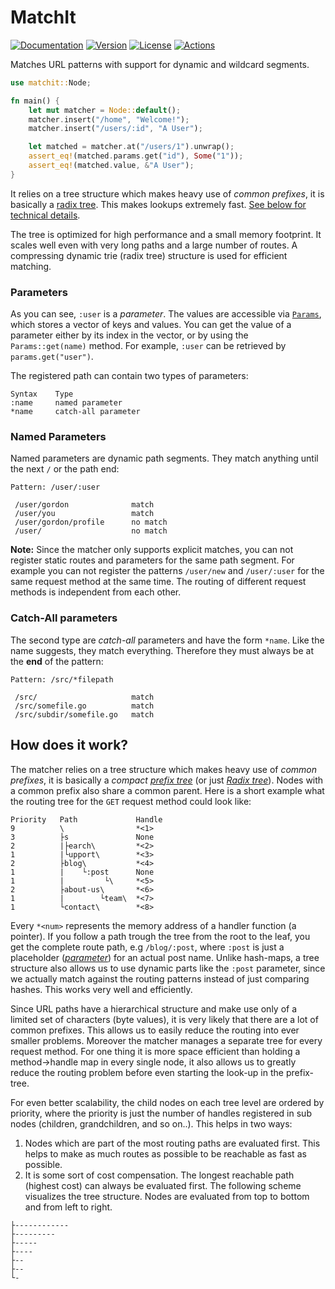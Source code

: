 # MatchIt

[![Documentation](https://img.shields.io/badge/docs-0.2.0-4d76ae?style=for-the-badge)](https://docs.rs/matchit/0.2.0)
[![Version](https://img.shields.io/crates/v/matchit?style=for-the-badge)](https://crates.io/crates/matchit)
[![License](https://img.shields.io/crates/l/matchit?style=for-the-badge)](https://crates.io/crates/matchit)
[![Actions](https://img.shields.io/github/workflow/status/ibraheemdev/matchit/Rust/master?style=for-the-badge)](https://github.com/ibraheemdev/matchit/actions)

Matches URL patterns with support for dynamic and wildcard segments. 

```rust
use matchit::Node;

fn main() {
    let mut matcher = Node::default();
    matcher.insert("/home", "Welcome!");
    matcher.insert("/users/:id", "A User");

    let matched = matcher.at("/users/1").unwrap();
    assert_eq!(matched.params.get("id"), Some("1"));
    assert_eq!(matched.value, &"A User");
}
```

It relies on a tree structure which makes heavy use of *common prefixes*, it is basically a [radix tree](https://en.wikipedia.org/wiki/Radix_tree). This makes lookups extremely fast. [See below for technical details](#how-does-it-work).

The tree is optimized for high performance and a small memory footprint. It scales well even with very long paths and a large number of routes. A compressing dynamic trie (radix tree) structure is used for efficient matching.

### Parameters

As you can see, `:user` is a *parameter*. The values are accessible via [`Params`](https://docs.rs/matchit/0.2.0/matchit/tree/struct.Params.html), which stores a vector of keys and values. You can get the value of a parameter either by its index in the vector, or by using the `Params::get(name)` method. For example, `:user` can be retrieved by `params.get("user")`.

The registered path can contain two types of parameters:
```ignore
Syntax    Type
:name     named parameter
*name     catch-all parameter
```

### Named Parameters

Named parameters are dynamic path segments. They match anything until the next `/` or the path end: 

```ignore
Pattern: /user/:user

 /user/gordon              match
 /user/you                 match
 /user/gordon/profile      no match
 /user/                    no match
```

**Note:** Since the matcher only supports explicit matches, you can not register static routes and parameters for the same path segment. For example you can not register the patterns `/user/new` and `/user/:user` for the same request method at the same time. The routing of different request methods is independent from each other.

### Catch-All parameters

The second type are *catch-all* parameters and have the form `*name`. Like the name suggests, they match everything. Therefore they must always be at the **end** of the pattern:

```ignore
Pattern: /src/*filepath

 /src/                     match
 /src/somefile.go          match
 /src/subdir/somefile.go   match
```

## How does it work?

The matcher relies on a tree structure which makes heavy use of *common prefixes*, it is basically a *compact* [*prefix tree*](https://en.wikipedia.org/wiki/Trie) (or just [*Radix tree*](https://en.wikipedia.org/wiki/Radix_tree)). Nodes with a common prefix also share a common parent. Here is a short example what the routing tree for the `GET` request method could look like:

```ignore,none
Priority   Path             Handle
9          \                *<1>
3          ├s               None
2          |├earch\         *<2>
1          |└upport\        *<3>
2          ├blog\           *<4>
1          |    └:post      None
1          |         └\     *<5>
2          ├about-us\       *<6>
1          |        └team\  *<7>
1          └contact\        *<8>
```

Every `*<num>` represents the memory address of a handler function (a pointer). If you follow a path trough the tree from the root to the leaf, you get the complete route path, e.g `/blog/:post`, where `:post` is just a placeholder ([*parameter*](#named-parameters)) for an actual post name. Unlike hash-maps, a tree structure also allows us to use dynamic parts like the `:post` parameter, since we actually match against the routing patterns instead of just comparing hashes. This works very well and efficiently.

Since URL paths have a hierarchical structure and make use only of a limited set of characters (byte values), it is very likely that there are a lot of common prefixes. This allows us to easily reduce the routing into ever smaller problems. Moreover the matcher manages a separate tree for every request method. For one thing it is more space efficient than holding a method->handle map in every single node, it also allows us to greatly reduce the routing problem before even starting the look-up in the prefix-tree.

For even better scalability, the child nodes on each tree level are ordered by priority, where the priority is just the number of handles registered in sub nodes (children, grandchildren, and so on..). This helps in two ways:

1. Nodes which are part of the most routing paths are evaluated first. This helps to make as much routes as possible to be reachable as fast as possible.
2. It is some sort of cost compensation. The longest reachable path (highest cost) can always be evaluated first. The following scheme visualizes the tree structure. Nodes are evaluated from top to bottom and from left to right.

```ignore,none
├------------
├---------
├-----
├----
├--
├--
└-
```
